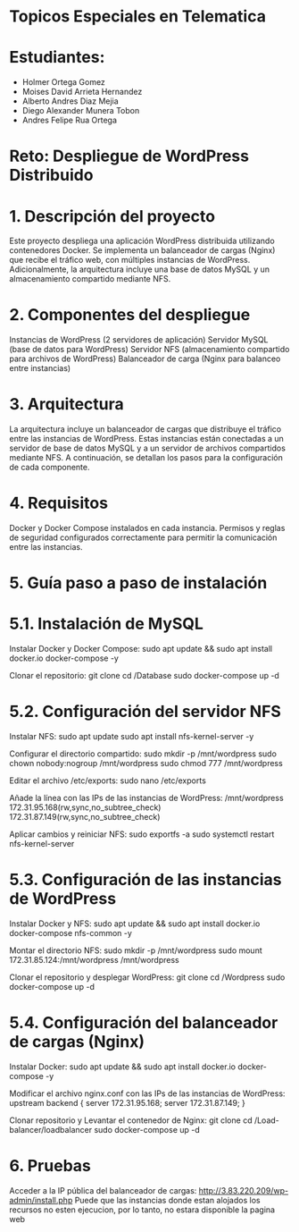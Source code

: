 # Topicos Especiales en Telematica
# Estudiantes:
- Holmer Ortega Gomez
- Moises David Arrieta Hernandez
- Alberto Andres Diaz Mejia
- Diego Alexander Munera Tobon
- Andres Felipe Rua Ortega
# Reto: Despliegue de WordPress Distribuido

# 1. Descripción del proyecto
Este proyecto despliega una aplicación WordPress distribuida utilizando contenedores Docker. Se implementa un balanceador de cargas (Nginx) que recibe el tráfico web, con múltiples instancias de WordPress. Adicionalmente, la arquitectura incluye una base de datos MySQL y un almacenamiento compartido mediante NFS.

# 2. Componentes del despliegue
Instancias de WordPress (2 servidores de aplicación)
Servidor MySQL (base de datos para WordPress)
Servidor NFS (almacenamiento compartido para archivos de WordPress)
Balanceador de carga (Nginx para balanceo entre instancias)

# 3. Arquitectura
La arquitectura incluye un balanceador de cargas que distribuye el tráfico entre las instancias de WordPress. Estas instancias están conectadas a un servidor de base de datos MySQL y a un servidor de archivos compartidos mediante NFS. A continuación, se detallan los pasos para la configuración de cada componente.

# 4. Requisitos
Docker y Docker Compose instalados en cada instancia.
Permisos y reglas de seguridad configurados correctamente para permitir la comunicación entre las instancias.

# 5. Guía paso a paso de instalación
# 5.1. Instalación de MySQL
Instalar Docker y Docker Compose:
sudo apt update && sudo apt install docker.io docker-compose -y

Clonar el repositorio:
git clone <este repositorio>
cd /Database
sudo docker-compose up -d

# 5.2. Configuración del servidor NFS
Instalar NFS:
sudo apt update
sudo apt install nfs-kernel-server -y

Configurar el directorio compartido:
sudo mkdir -p /mnt/wordpress
sudo chown nobody:nogroup /mnt/wordpress
sudo chmod 777 /mnt/wordpress

Editar el archivo /etc/exports:
sudo nano /etc/exports

Añade la línea con las IPs de las instancias de WordPress:
/mnt/wordpress 172.31.95.168(rw,sync,no_subtree_check) 172.31.87.149(rw,sync,no_subtree_check)

Aplicar cambios y reiniciar NFS:
sudo exportfs -a
sudo systemctl restart nfs-kernel-server

# 5.3. Configuración de las instancias de WordPress
Instalar Docker y NFS:
sudo apt update && sudo apt install docker.io docker-compose nfs-common -y

Montar el directorio NFS:
sudo mkdir -p /mnt/wordpress
sudo mount 172.31.85.124:/mnt/wordpress /mnt/wordpress

Clonar el repositorio y desplegar WordPress:
git clone <este repo>
cd /Wordpress
sudo docker-compose up -d

# 5.4. Configuración del balanceador de cargas (Nginx)
Instalar Docker:
sudo apt update && sudo apt install docker.io docker-compose -y

Modificar el archivo nginx.conf con las IPs de las instancias de WordPress:
upstream backend {
    server 172.31.95.168;
    server 172.31.87.149;
}

Clonar repositorio y Levantar el contenedor de Nginx:
git clone <este repo>
cd /Load-balancer/loadbalancer
sudo docker-compose up -d

# 6. Pruebas
Acceder a la IP pública del balanceador de cargas:
http://3.83.220.209/wp-admin/install.php
Puede que las instancias donde estan alojados los recursos no esten ejecucion, por lo tanto, no estara disponible la pagina web